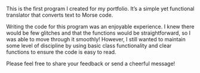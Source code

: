 This is the first program I created for my portfolio. It’s a simple yet functional translator that converts text to Morse code.

Writing the code for this program was an enjoyable experience.
I knew there would be few glitches and that the functions would be straightforward, so I was able to move through it smoothly!
However, I still wanted to maintain some level of discipline by using basic class functionality and clear functions to ensure the code is easy to read.

Please feel free to share your feedback or send a cheerful message!
